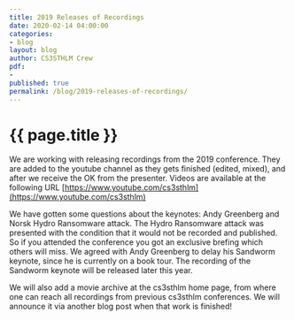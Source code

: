 ```yaml
---
title: 2019 Releases of Recordings
date: 2020-02-14 04:00:00
categories:
- blog
layout: blog
author: CS3STHLM Crew
pdf:
- 
published: true
permalink: /blog/2019-releases-of-recordings/
---
```


<h1 class="blog-title" itemprop="name headline">{{ page.title }}</h1>

We are working with releasing recordings from the 2019 conference. They
are added to the youtube channel as they gets finished (edited, mixed),
and after we receive the OK from the presenter. Videos are available at 
the following URL [https://www.youtube.com/cs3sthlm](https://www.youtube.com/cs3sthlm)

We have gotten some questions about the keynotes: Andy Greenberg and
Norsk Hydro Ransomware attack. The Hydro Ransomware attack was presented
with the condition that it would not be recorded and published. So if
you attended the conference you got an exclusive brefing which others
will miss. We agreed with Andy Greenberg to delay his Sandworm keynote,
since he is currently on a book tour. The recording of the Sandworm
keynote will be released later this year.

We will also add a movie archive at the cs3sthlm home page, from where
one can reach all recordings from previous cs3sthlm conferences. We will
announce it via another blog post when that work is finished!